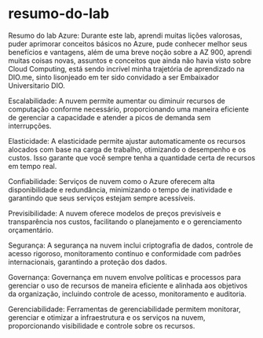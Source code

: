 # resumo-do-lab

Resumo do lab Azure:
Durante este lab, aprendi muitas lições valorosas, puder aprimorar conceitos básicos no Azure, pude conhecer melhor seus benefícios e vantagens, além de uma breve noção sobre a AZ 900,  aprendi muitas coisas novas, assuntos e conceitos que ainda não havia visto sobre Cloud Computing, está sendo incrível minha trajetória de aprendizado na DIO.me, sinto lisonjeado em ter sido convidado a ser Embaixador Universitario DIO. 


Escalabilidade:
A nuvem permite aumentar ou diminuir recursos de computação conforme necessário, proporcionando uma maneira eficiente de gerenciar a capacidade e atender a picos de demanda sem interrupções.

Elasticidade:
A elasticidade permite ajustar automaticamente os recursos alocados com base na carga de trabalho, otimizando o desempenho e os custos. Isso garante que você sempre tenha a quantidade certa de recursos em tempo real.

Confiabilidade:
Serviços de nuvem como o Azure oferecem alta disponibilidade e redundância, minimizando o tempo de inatividade e garantindo que seus serviços estejam sempre acessíveis.

Previsibilidade:
A nuvem oferece modelos de preços previsíveis e transparência nos custos, facilitando o planejamento e o gerenciamento orçamentário.

Segurança:
A segurança na nuvem inclui criptografia de dados, controle de acesso rigoroso, monitoramento contínuo e conformidade com padrões internacionais, garantindo a proteção dos dados.

Governança:
Governança em nuvem envolve políticas e processos para gerenciar o uso de recursos de maneira eficiente e alinhada aos objetivos da organização, incluindo controle de acesso, monitoramento e auditoria.

Gerenciabilidade:
Ferramentas de gerenciabilidade permitem monitorar, gerenciar e otimizar a infraestrutura e os serviços na nuvem, proporcionando visibilidade e controle sobre os recursos.
